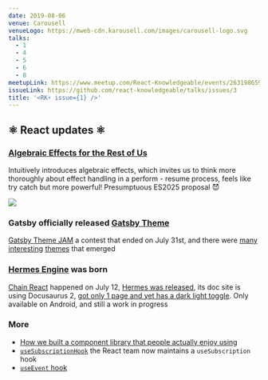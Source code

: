 ```yaml
---
date: 2019-08-06
venue: Carousell
venueLogo: https://mweb-cdn.karousell.com/images/carousell-logo.svg
talks:
  - 1
  - 4
  - 5
  - 6
  - 8
meetupLink: https://www.meetup.com/React-Knowledgeable/events/263198659/
issueLink: https://github.com/react-knowledgeable/talks/issues/3
title: '<RK⚡️ issue={1} />'
---
```


## ⚛️ React updates ⚛️

### [Algebraic Effects for the Rest of Us](https://overreacted.io/algebraic-effects-for-the-rest-of-us/) 

Intuitively introduces algebraic effects, which invites us to think more thoroughly about effect handling in a perform - resume process, feels like try catch but more powerful! Presumptuous ES2025 proposal 😈

![](https://overreacted.io/static/5fb19385d24afb94180b6ba9aeb2b8d4/79ad4/effects.jpg)

### Gatsby officially released [Gatsby Theme](https://www.gatsbyjs.org/docs/themes/what-are-gatsby-themes/) 

[Gatsby Theme JAM](https://themejam.gatsbyjs.org/) a contest that ended on July 31st, and there were [many](https://amsterdam.netlify.com/) [interesting](https://gatsby-theme-minimal.netlify.com/) [themes](https://github.com/vojtaholik/gatsby-theme-simplecast) that emerged

### [Hermes Engine](https://hermesengine.dev/) was born

[Chain React](https://infinite.red/ChainReactConf) happened on July 12, [Hermes was released](https://hermesengine.dev/), its doc site is using Docusaurus 2, [got only 1 page and yet has a dark light toggle](https://twitter.com/sebmck/status/1149386753012191232?s=20). Only available on Android, and still a work in progress
### More

- [How we built a component library that people actually enjoy using](https://medium.com/styled-components/how-to-build-a-great-component-library-a40d974a412d)
- [`useSubscriptionHook`](https://github.com/facebook/react/pull/15022) the React team now maintains a `useSubscription` hook
- [`useEvent` hook](https://github.com/facebook/react/pull/15927)
